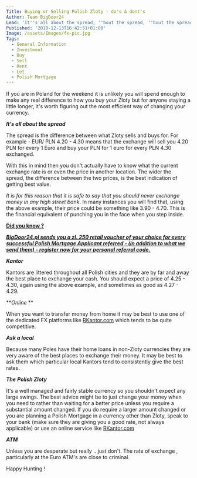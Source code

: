 ```yaml
---
Title: Buying or Selling Polish Zloty - do's & dont's
Author: Team BigDoor24
Lead: 'It''s all about the spread, ''bout the spread, ''bout the spread'
Published: '2018-12-13T16:42:51+01:00'
Image: /assets/Images/fx-pic.jpg
Tags:
  - General Information
  - Investment
  - Buy
  - Sell
  - Rent
  - Let
  - Polish Mortgage
---
```

If you are in Poland for the weekend it is unlikely you will spend enough to make any real difference to how you buy your Zloty but for anyone staying a little longer, it's worth figuring out the most efficient way of changing your currency.

_**It's all about the spread**_

The spread is the difference between what Zloty sells and buys for. For example - EUR/ PLN 4.20 - 4.30 means that the exchange will sell you 4.20 PLN for every 1 Euro and buy your PLN for 1 euro for every PLN 4.30 exchanged.

With this in mind then you don't actually have to know what the current exchange rate is or even the price in another location. The wider the spread, the difference between the two prices, is the best indication of getting best value. 

_It is for this reason that it is safe to say that you should never exchange money in any high street bank_. In many instances you will find that, using the above example, their price could be something like 3.90 - 4.70. This is the financial equivalent of punching you in the face when you step inside.

[**Did you know ?**](https://bigdoor24.pl/)

[**_BigDoor24.pl sends you a zl. 250 retail voucher of your choice for every successful Polish Mortgage Applicant referred - (in addition to what we send them) - register now for your personal referral code._**](https://bigdoor24.pl/)

_**Kantor**_

Kantors are littered throughout all Polish cities and they are by far and away the best place to exchange your cash. You should expect a price of 4.25 - 4.30, again using the above example, and sometimes as good as 4.27 - 4.29.

**_Online_ **

When you want to transfer money from home it may be best to use one of the dedicated FX platforms like [RKantor.com](https://www.rkantor.com/) which tends to be quite competitive. 

**_Ask a local_**

Because many Poles have their home loans in non-Zloty currencies they are very aware of the best places to exchange their money. It may be best to ask them which particular local Kantors tend to consistently give the best rates.

_**The**_ **_Polish Zloty_**

It's a well managed and fairly stable currency so you shouldn't expect any large swings. The best advice might be to just change your money when you need to rather than waiting for a better price unless you require a substantial amount changed. If you do require a larger amount changed or you are planning a Polish Mortgage in a currency other than Zloty, speak to your bank (make sure they are giving you a good rate, not always applicable) or use an online service like [RKantor.com ](https://www.rkantor.com/)

**_ATM_**

Unless you are desperate but really .. just don't. The rate of exchange , particularly at the Euro ATM's are close to criminal.

Happy Hunting !

